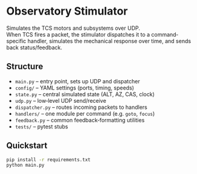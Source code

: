 # Observatory Stimulator

Simulates the TCS motors and subsystems over UDP.  
When TCS fires a packet, the stimulator dispatches it to a command‐specific handler, simulates the mechanical response over time, and sends back status/feedback.

## Structure

- `main.py` – entry point, sets up UDP and dispatcher  
- `config/` – YAML settings (ports, timing, speeds)  
- `state.py` – central simulated state (ALT, AZ, CAS, clock)  
- `udp.py` – low‐level UDP send/receive  
- `dispatcher.py` – routes incoming packets to handlers  
- `handlers/` – one module per command (e.g. `goto`, `focus`)  
- `feedback.py` – common feedback‐formatting utilities  
- `tests/` – pytest stubs

## Quickstart

```bash
pip install -r requirements.txt
python main.py
